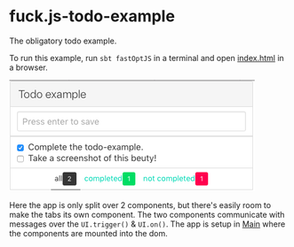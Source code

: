 # fuck.js-todo-example
The obligatory todo example.

To run this example, run ```sbt fastOptJS``` in a terminal and open [index.html](index.html) in a browser.

![The example in action](screenshot.png)

Here the app is only split over 2 components, but there's easily room to make the tabs its own component.
The two components communicate with messages over the ```UI.trigger()``` & ```UI.on()```.
The app is setup in [Main](todo) where the components are mounted into the dom.